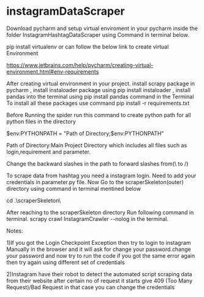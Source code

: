 # instagramDataScraper
Download pycharm and setup virtual enviroment in your pycharm inside the folder InstagramHashtagDataScraper using Command in terminal below.

pip install virtualenv or can follow the below link to create virtual Environment

https://www.jetbrains.com/help/pycharm/creating-virtual-environment.html#env-requirements

After creating virtual environment in your project. install scrapy package in pycharm , install instaloader package using pip install instaloader , install pandas into the terminal using pip install pandas command in the Terminal To install all these packages use command pip install -r requirements.txt

Before Running the spider run this command to create python path for all python files in the directory

$env:PYTHONPATH = "Path of Directory;$env:PYTHONPATH"

Path of Directory:Main Project Directory which includes all files such as login,requirement and parameter.

Change the backward slashes in the path to forward slashes from(\ to /)

To scrape data from hashtag you need a instagram login. Need to add your credentials in parameter.py file. Now Go to the scraperSkeleton(outer) directory using command in terminal mentined below 

cd .\scraperSkeleton\

After reaching to the scraperSkeleton directory Run following command in terminal. scrapy crawl InstagramCrawler --nolog in the terminal.

Notes:

1)If you got the Login Checkpoint Exception then try to login to instagram Manually in the browser and it will ask for change your password.change your password and now try to run the code if you got the same error again then try again using different set of credentials

2)Instagram have their robot to detect the automated script scraping data from their website after certain no of request it starts give 409 (Too Many Request)/Bad Request in that case you can change the credentials
